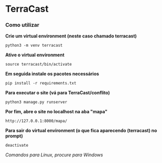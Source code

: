 
# TerraCast 

### Como utilizar

**Crie um virtual environment (neste caso chamado terracast)**
```` 
python3 -m venv terracast
```` 
**Ative o virtual environment**
````
source terracast/bin/activate
````
**Em seguida instale os pacotes necessários**
```` 
pip install -r requirements.txt
````
**Para executar o site (vá para TerraCast/conflito)**
````
python3 manage.py runserver
````
**Por fim, abre o site no localhost na aba "mapa"**
```
http://127.0.0.1:8000/mapa/
```
**Para sair do virtual environment (o que fica aparecendo (terracast) no prompt)**
```
deactivate
```

*Comandos para Linux, procure para Windows*
